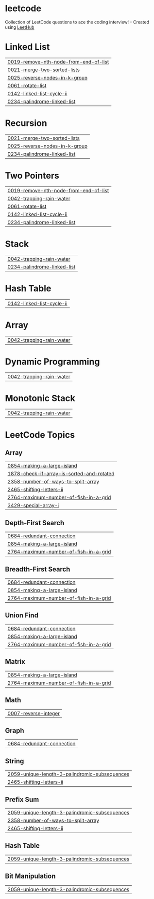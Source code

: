 # leetcode
Collection of LeetCode questions to ace the coding interview! - Created using [LeetHub](https://github.com/QasimWani/LeetHub)


# Linked List
|  |
| ------- |
| [0019-remove-nth-node-from-end-of-list](https://github.com/mahimadevi/leetcode/tree/master/0019-remove-nth-node-from-end-of-list) |
| [0021-merge-two-sorted-lists](https://github.com/mahimadevi/leetcode/tree/master/0021-merge-two-sorted-lists) |
| [0025-reverse-nodes-in-k-group](https://github.com/mahimadevi/leetcode/tree/master/0025-reverse-nodes-in-k-group) |
| [0061-rotate-list](https://github.com/mahimadevi/leetcode/tree/master/0061-rotate-list) |
| [0142-linked-list-cycle-ii](https://github.com/mahimadevi/leetcode/tree/master/0142-linked-list-cycle-ii) |
| [0234-palindrome-linked-list](https://github.com/mahimadevi/leetcode/tree/master/0234-palindrome-linked-list) |
# Recursion
|  |
| ------- |
| [0021-merge-two-sorted-lists](https://github.com/mahimadevi/leetcode/tree/master/0021-merge-two-sorted-lists) |
| [0025-reverse-nodes-in-k-group](https://github.com/mahimadevi/leetcode/tree/master/0025-reverse-nodes-in-k-group) |
| [0234-palindrome-linked-list](https://github.com/mahimadevi/leetcode/tree/master/0234-palindrome-linked-list) |
# Two Pointers
|  |
| ------- |
| [0019-remove-nth-node-from-end-of-list](https://github.com/mahimadevi/leetcode/tree/master/0019-remove-nth-node-from-end-of-list) |
| [0042-trapping-rain-water](https://github.com/mahimadevi/leetcode/tree/master/0042-trapping-rain-water) |
| [0061-rotate-list](https://github.com/mahimadevi/leetcode/tree/master/0061-rotate-list) |
| [0142-linked-list-cycle-ii](https://github.com/mahimadevi/leetcode/tree/master/0142-linked-list-cycle-ii) |
| [0234-palindrome-linked-list](https://github.com/mahimadevi/leetcode/tree/master/0234-palindrome-linked-list) |
# Stack
|  |
| ------- |
| [0042-trapping-rain-water](https://github.com/mahimadevi/leetcode/tree/master/0042-trapping-rain-water) |
| [0234-palindrome-linked-list](https://github.com/mahimadevi/leetcode/tree/master/0234-palindrome-linked-list) |
# Hash Table
|  |
| ------- |
| [0142-linked-list-cycle-ii](https://github.com/mahimadevi/leetcode/tree/master/0142-linked-list-cycle-ii) |
# Array
|  |
| ------- |
| [0042-trapping-rain-water](https://github.com/mahimadevi/leetcode/tree/master/0042-trapping-rain-water) |
# Dynamic Programming
|  |
| ------- |
| [0042-trapping-rain-water](https://github.com/mahimadevi/leetcode/tree/master/0042-trapping-rain-water) |
# Monotonic Stack
|  |
| ------- |
| [0042-trapping-rain-water](https://github.com/mahimadevi/leetcode/tree/master/0042-trapping-rain-water) |
<!---LeetCode Topics Start-->
# LeetCode Topics
## Array
|  |
| ------- |
| [0854-making-a-large-island](https://github.com/mahimadevi/leetcode/tree/master/0854-making-a-large-island) |
| [1878-check-if-array-is-sorted-and-rotated](https://github.com/mahimadevi/leetcode/tree/master/1878-check-if-array-is-sorted-and-rotated) |
| [2358-number-of-ways-to-split-array](https://github.com/mahimadevi/leetcode/tree/master/2358-number-of-ways-to-split-array) |
| [2465-shifting-letters-ii](https://github.com/mahimadevi/leetcode/tree/master/2465-shifting-letters-ii) |
| [2764-maximum-number-of-fish-in-a-grid](https://github.com/mahimadevi/leetcode/tree/master/2764-maximum-number-of-fish-in-a-grid) |
| [3429-special-array-i](https://github.com/mahimadevi/leetcode/tree/master/3429-special-array-i) |
## Depth-First Search
|  |
| ------- |
| [0684-redundant-connection](https://github.com/mahimadevi/leetcode/tree/master/0684-redundant-connection) |
| [0854-making-a-large-island](https://github.com/mahimadevi/leetcode/tree/master/0854-making-a-large-island) |
| [2764-maximum-number-of-fish-in-a-grid](https://github.com/mahimadevi/leetcode/tree/master/2764-maximum-number-of-fish-in-a-grid) |
## Breadth-First Search
|  |
| ------- |
| [0684-redundant-connection](https://github.com/mahimadevi/leetcode/tree/master/0684-redundant-connection) |
| [0854-making-a-large-island](https://github.com/mahimadevi/leetcode/tree/master/0854-making-a-large-island) |
| [2764-maximum-number-of-fish-in-a-grid](https://github.com/mahimadevi/leetcode/tree/master/2764-maximum-number-of-fish-in-a-grid) |
## Union Find
|  |
| ------- |
| [0684-redundant-connection](https://github.com/mahimadevi/leetcode/tree/master/0684-redundant-connection) |
| [0854-making-a-large-island](https://github.com/mahimadevi/leetcode/tree/master/0854-making-a-large-island) |
| [2764-maximum-number-of-fish-in-a-grid](https://github.com/mahimadevi/leetcode/tree/master/2764-maximum-number-of-fish-in-a-grid) |
## Matrix
|  |
| ------- |
| [0854-making-a-large-island](https://github.com/mahimadevi/leetcode/tree/master/0854-making-a-large-island) |
| [2764-maximum-number-of-fish-in-a-grid](https://github.com/mahimadevi/leetcode/tree/master/2764-maximum-number-of-fish-in-a-grid) |
## Math
|  |
| ------- |
| [0007-reverse-integer](https://github.com/mahimadevi/leetcode/tree/master/0007-reverse-integer) |
## Graph
|  |
| ------- |
| [0684-redundant-connection](https://github.com/mahimadevi/leetcode/tree/master/0684-redundant-connection) |
## String
|  |
| ------- |
| [2059-unique-length-3-palindromic-subsequences](https://github.com/mahimadevi/leetcode/tree/master/2059-unique-length-3-palindromic-subsequences) |
| [2465-shifting-letters-ii](https://github.com/mahimadevi/leetcode/tree/master/2465-shifting-letters-ii) |
## Prefix Sum
|  |
| ------- |
| [2059-unique-length-3-palindromic-subsequences](https://github.com/mahimadevi/leetcode/tree/master/2059-unique-length-3-palindromic-subsequences) |
| [2358-number-of-ways-to-split-array](https://github.com/mahimadevi/leetcode/tree/master/2358-number-of-ways-to-split-array) |
| [2465-shifting-letters-ii](https://github.com/mahimadevi/leetcode/tree/master/2465-shifting-letters-ii) |
## Hash Table
|  |
| ------- |
| [2059-unique-length-3-palindromic-subsequences](https://github.com/mahimadevi/leetcode/tree/master/2059-unique-length-3-palindromic-subsequences) |
## Bit Manipulation
|  |
| ------- |
| [2059-unique-length-3-palindromic-subsequences](https://github.com/mahimadevi/leetcode/tree/master/2059-unique-length-3-palindromic-subsequences) |
<!---LeetCode Topics End-->